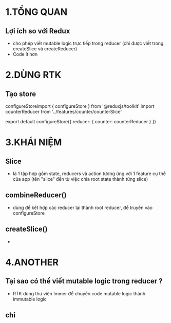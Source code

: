 # 1.TỔNG QUAN
## Lợi ích so với Redux
- cho phép viết mutable logic trực tiếp trong reducer (chỉ được viết trong createSlice và createReducer)
- Code ít hơn

# 2.DÙNG RTK
## Tạo store
configureStoreimport { configureStore } from '@reduxjs/toolkit'
import counterReducer from '../features/counter/counterSlice'

export default configureStore({
  reducer: {
    counter: counterReducer
  }
})





# 3.KHÁI NIỆM
## Slice
- là 1 tập hợp gồm state, reducers và action tương ứng với 1 feature cụ thể của app
(tên "slice" đến từ việc chia root state thành từng slice)

## combineReducer()
- dùng để kết hợp các reducer lại thành root reducer, để truyền vào configureStore

## createSlice()
- 
# 4.ANOTHER
## Tại sao  có thể viết mutable logic trong reducer ?
- RTK dùng thư viện Immer để chuyển code mutable logic thành immutable logic

## chỉ 